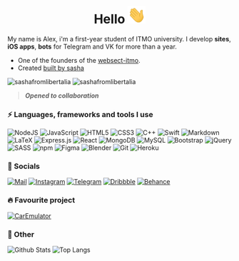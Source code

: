 <h1 align="center">Hello <img src="https://raw.githubusercontent.com/ABSphreak/ABSphreak/master/gifs/Hi.gif" width="40px"></h1>

My name is Alex, i'm a first-year student of ITMO university. 
I develop **sites**, **iOS apps**, **bots** for Telegram and VK for more than a year.
- One of the founders of the [websect-itmo](https://github.com/websect-itmo).
-  Created [built by sasha](https://t.me/builtbysasha)
    
<div align="left">
  <img src="https://komarev.com/ghpvc/?username=sashafromlibertalia" alt="sashafromlibertalia" />
  <img src="https://visitor-badge.laobi.icu/badge?page_id=sashafromlibertalia.sashafromlibertalia" alt="sashafromlibertalia" />
</div>

> _**Opened to collaboration**_

### ⚡️ Languages, frameworks and tools I use 
<div align="left">
  <img alt="NodeJS" src="https://img.shields.io/badge/node.js-%2343853D.svg?style=for-the-badge&logo=node-dot-js&logoColor=white"/>
  <img alt="JavaScript" src="https://img.shields.io/badge/JavaScript-F7DF1E?style=for-the-badge&logo=javascript&logoColor=black"/>
  <img alt="HTML5" src="https://img.shields.io/badge/html5-%23E34F26.svg?style=for-the-badge&logo=html5&logoColor=white"/>
  <img alt="CSS3" src="https://img.shields.io/badge/css3-%231572B6.svg?style=for-the-badge&logo=css3&logoColor=white"/>
  <img alt="C++" src="https://img.shields.io/badge/c++-%2300599C.svg?style=for-the-badge&logo=c%2B%2B&logoColor=white"/>
  <img alt="Swift" src="https://img.shields.io/badge/swift-%23FA7343.svg?style=for-the-badge&logo=swift&logoColor=white"/>
  <img alt="Markdown" src="https://img.shields.io/badge/markdown-%23000000.svg?style=for-the-badge&logo=markdown&logoColor=white"/>
  <img alt="LaTeX" src="https://img.shields.io/badge/latex-%23008080.svg?style=for-the-badge&logo=latex&logoColor=white"/>
  <img alt="Express.js" src="https://img.shields.io/badge/express.js-%23404d59.svg?style=for-the-badge&logo=express&logoColor=%2361DAFB"/>
  <img alt="React" src="https://img.shields.io/badge/react-%2320232a.svg?style=for-the-badge&logo=react&logoColor=%2361DAFB"/>
  <img alt="MongoDB" src ="https://img.shields.io/badge/MongoDB-%234ea94b.svg?style=for-the-badge&logo=mongodb&logoColor=white"/>
  <img alt="MySQL" src="https://img.shields.io/badge/mysql-%2300f.svg?style=for-the-badge&logo=mysql&logoColor=white"/>
  <img alt="Bootstrap" src="https://img.shields.io/badge/bootstrap-%23563D7C.svg?style=for-the-badge&logo=bootstrap&logoColor=white"/>
  <img alt="jQuery" src="https://img.shields.io/badge/jquery-%230769AD.svg?style=for-the-badge&logo=jquery&logoColor=white"/>
  <img alt="SASS" src="https://img.shields.io/badge/SASS-hotpink.svg?style=for-the-badge&logo=SASS&logoColor=white"/>
  <img alt="npm" src="https://img.shields.io/badge/npm-CB3837?style=for-the-badge&logo=npm&logoColor=white"/>
  <img alt="Figma" src="https://img.shields.io/badge/figma-%23F24E1E.svg?style=for-the-badge&logo=figma&logoColor=white"/>
  <img alt="Blender" src="https://img.shields.io/badge/blender-%23F5792A.svg?style=for-the-badge&logo=blender&logoColor=white"/>
  <img alt="Git" src="https://img.shields.io/badge/git-%23F05033.svg?style=for-the-badge&logo=git&logoColor=white"/>
  <img alt="Heroku" src="https://img.shields.io/badge/heroku-%23430098.svg?style=for-the-badge&logo=heroku&logoColor=white"/>
</div>

### 🎸 Socials
[![Mail](https://img.shields.io/badge/Gmail-D14836?style=for-the-badge&logo=gmail&logoColor=white)](mailto:sashafromlibertalia@gmail.com)
[![Instagram](https://img.shields.io/badge/Instagram-%23E4405F.svg?style=for-the-badge&logo=Instagram&logoColor=white)](https://www.instagram.com/sashafromlibertalia/)
[![Telegram](https://img.shields.io/badge/Telegram-2CA5E0?style=for-the-badge&logo=telegram&logoColor=white)](http://t.me/sashafromlibertalia)
[![Dribbble](https://img.shields.io/badge/Dribbble-EA4C89?style=for-the-badge&logo=dribbble&logoColor=white)](https://dribbble.com/sashafromlibertalia) 
[![Behance](https://img.shields.io/badge/-Behance-blue?style=for-the-badge&logo=behance&logoColor=white)](https://www.behance.net/sashafromlibertalia)


### 🔥 Favourite project
[![CarEmulator](https://github-readme-stats.vercel.app/api/pin/?username=sashafromlibertalia&repo=car-emulator&show_owner)](https://github.com/sashafromlibertalia/car-emulator)



### 🔨  Other
![Github Stats](https://github-readme-stats.vercel.app/api?username=sashafromlibertalia&count_private=true&show_icons=true&include_all_commits=true)
![Top Langs](https://github-readme-stats.vercel.app/api/top-langs/?username=sashafromlibertalia&hide=TeX&layout=compact)

